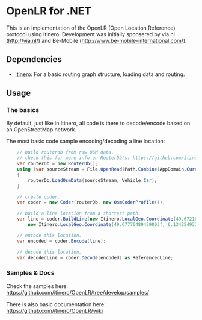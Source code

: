 # OpenLR for .NET

This is an implementation of the OpenLR (Open Location Reference) protocol using Itinero. Development was initially sponsered by via.nl (http://via.nl/) and Be-Mobile (http://www.be-mobile-international.com/). 

## Dependencies

* [Itinero](https://github.com/itinero/routing): For a basic routing graph structure, loading data and routing.

## Usage

### The basics

By default, just like in Itinero, all code is there to decode/encode based on an OpenStreetMap network. 

The most basic code sample encoding/decoding a line location:

```csharp
    // build routerdb from raw OSM data.
    // check this for more info on RouterDb's: https://github.com/itinero/routing/wiki/RouterDb
    var routerDb = new RouterDb();
    using (var sourceStream = File.OpenRead(Path.Combine(AppDomain.CurrentDomain.BaseDirectory, "luxembourg-latest.osm.pbf")))
    {
        routerDb.LoadOsmData(sourceStream, Vehicle.Car);
    }

    // create coder.
    var coder = new Coder(routerDb, new OsmCoderProfile());

    // build a line location from a shortest path.
    var line = coder.BuildLine(new Itinero.LocalGeo.Coordinate(49.67218282319583f, 6.142280101776122f),
        new Itinero.LocalGeo.Coordinate(49.67776489459803f, 6.1342549324035645f));

    // encode this location.
    var encoded = coder.Encode(line);

    // decode this location.
    var decodedLine = coder.Decode(encoded) as ReferencedLine;
```

### Samples & Docs

Check the samples here: https://github.com/itinero/OpenLR/tree/develop/samples/

There is also basic documentation here: https://github.com/itinero/OpenLR/wiki
